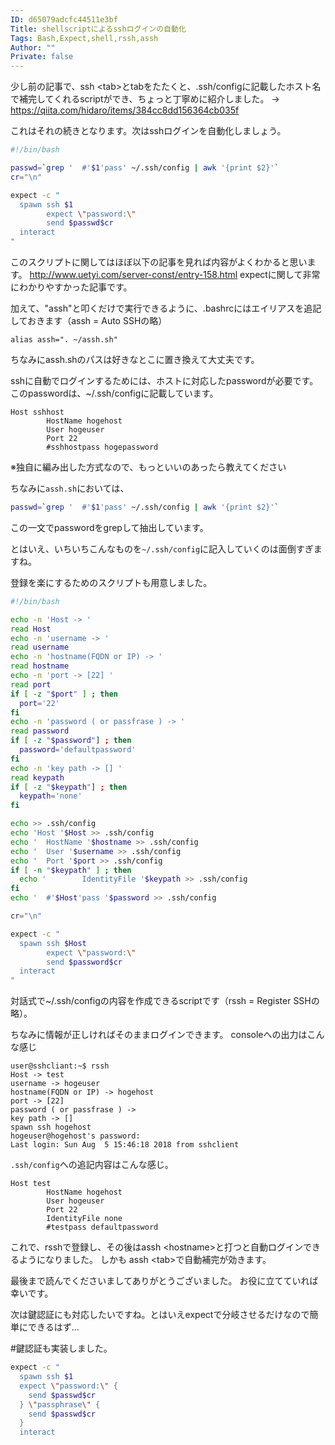 ```yaml
---
ID: d65079adcfc44511e3bf
Title: shellscriptによるsshログインの自動化
Tags: Bash,Expect,shell,rssh,assh
Author: ""
Private: false
---
```


少し前の記事で、ssh \<tab>とtabをたたくと、.ssh/configに記載したホスト名で補完してくれるscriptができ、ちょっと丁寧めに紹介しました。
-> https://qiita.com/hidaro/items/384cc8dd156364cb035f

これはそれの続きとなります。次はsshログインを自動化しましょう。

```~/assh.sh
#!/bin/bash

passwd=`grep '  #'$1'pass' ~/.ssh/config | awk '{print $2}'`
cr="\n"

expect -c "
  spawn ssh $1
        expect \"password:\"
        send $passwd$cr
  interact
"
```

このスクリプトに関してはほぼ以下の記事を見れば内容がよくわかると思います。
http://www.uetyi.com/server-const/entry-158.html
expectに関して非常にわかりやすかった記事です。

加えて、"assh"と叩くだけで実行できるように、.bashrcにはエイリアスを追記しておきます（assh = Auto SSHの略）

```~/bashrc.
alias assh=". ~/assh.sh"
```
ちなみにassh.shのパスは好きなとこに置き換えて大丈夫です。

sshに自動でログインするためには、ホストに対応したpasswordが必要です。
このpasswordは、~/.ssh/configに記載しています。

```~/.ssh/config.
Host sshhost
        HostName hogehost
        User hogeuser
        Port 22
        #sshhostpass hogepassword
```
※独自に編み出した方式なので、もっといいのあったら教えてください

ちなみに`assh.sh`においては、

```assh.sh
passwd=`grep '  #'$1'pass' ~/.ssh/config | awk '{print $2}'`
```
この一文でpasswordをgrepして抽出しています。

とはいえ、いちいちこんなものを`~/.ssh/config`に記入していくのは面倒すぎますね。

登録を楽にするためのスクリプトも用意しました。

```rssh.sh
#!/bin/bash

echo -n 'Host -> '
read Host
echo -n 'username -> '
read username
echo -n 'hostname(FQDN or IP) -> '
read hostname
echo -n 'port -> [22] '
read port
if [ -z "$port" ] ; then
  port='22'
fi
echo -n 'password ( or passfrase ) -> '
read password
if [ -z "$password"] ; then
  password='defaultpassword'
fi
echo -n 'key path -> [] '
read keypath
if [ -z "$keypath"] ; then
  keypath='none'
fi

echo >> .ssh/config
echo 'Host '$Host >> .ssh/config
echo '  HostName '$hostname >> .ssh/config
echo '  User '$username >> .ssh/config
echo '  Port '$port >> .ssh/config
if [ -n "$keypath" ] ; then
  echo '        IdentityFile '$keypath >> .ssh/config
fi
echo '  #'$Host'pass '$password >> .ssh/config

cr="\n"

expect -c "
  spawn ssh $Host
        expect \"password:\"
        send $password$cr
  interact
"
```
対話式で~/.ssh/configの内容を作成できるscriptです（rssh = Register SSHの略）。

ちなみに情報が正しければそのままログインできます。
consoleへの出力はこんな感じ

```console.
user@sshcliant:~$ rssh
Host -> test
username -> hogeuser
hostname(FQDN or IP) -> hogehost
port -> [22]
password ( or passfrase ) ->
key path -> []
spawn ssh hogehost
hogeuser@hogehost's password:
Last login: Sun Aug  5 15:46:18 2018 from sshclient
```
`.ssh/config`への追記内容はこんな感じ。

```.ssh/config.
Host test
        HostName hogehost
        User hogeuser
        Port 22
        IdentityFile none
        #testpass defaultpassword
```

これで、rsshで登録し、その後はassh \<hostname>と打つと自動ログインできるようになりました。
しかも assh \<tab>で自動補完が効きます。

最後まで読んでくださいましてありがとうございました。
お役に立てていれば幸いです。

次は鍵認証にも対応したいですね。とはいえexpectで分岐させるだけなので簡単にできるはず...

#鍵認証も実装しました。

```~/assh.sh
expect -c "
  spawn ssh $1
  expect \"password:\" {
    send $passwd$cr
  } \"passphrase\" {
    send $passwd$cr
  }
  interact
```

